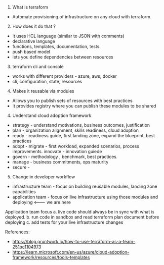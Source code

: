 1. What is terraform
- Automate provisioning of infrastructure on any cloud with terraform.

2. How does it do that ?
- It uses HCL language (similar to JSON with comments)
- declarative language
- functions, templates, documentation, tests
- push based model
- lets you define dependencies between resources

3. terraform cli and console
- works with different providers - azure, aws, docker
- cli, configuration, state, resources

4. Makes it reusable via modules
- Allows you to publish sets of resources with best practices
- It provides registry where you can publish these modules to be shared

4. Understand cloud adoption framework
- strategy - understand motivations, business outcomes, justification
- plan - organization alignment, skills readiness, cloud adoption
- ready - readiness guide, first landing zone, expand the blueprint, best practices
- adopt - migrate - first workload, expanded scenarios, process improvements. innovate - innovation guiede
- govern - methodology , benchmark, best practices.
- manage - business commitments, ops maturity
- secure - 

5. Change in developer workflow
- infrastructure team - focus on building reusable modules, landing zone capabilities
- application team - focus on live infrastructure using those modules and deploying <--- we are here

Application team focus
a. live code should always be in sync with what is deployed.
b. run code in sandbox and read terraform plan document before deploying
c. add tests for your live infrastructure changes


References: 
* https://blog.gruntwork.io/how-to-use-terraform-as-a-team-251bc1104973
* https://learn.microsoft.com/en-us/azure/cloud-adoption-framework/resources/tools-templates
